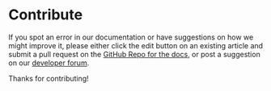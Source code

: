 # Contribute

If you spot an error in our documentation or have suggestions on how we might improve it, please either click the edit button on an existing article and submit a pull request on the [GitHub Repo for the docs](https://github.com/TC-Gaming/API-Documentation), or post a suggestion on our [developer forum](#).

Thanks for contributing!